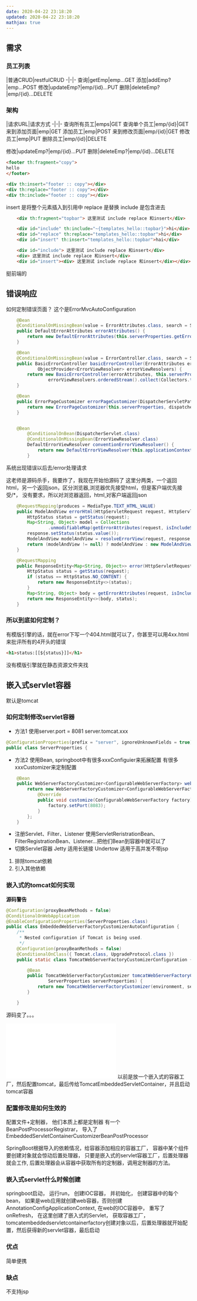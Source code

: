 ```yaml
---
date: 2020-04-22 23:18:20
updated: 2020-04-22 23:18:20
mathjax: true
---
```




## 需求 
### 员工列表
|普通CRUD|restfulCRUD
-|-|-
查询|getEmp|emp...GET
添加|addEmp?|emp...POST
修改|updateEmp?|emp/{id}...PUT
删除|deleteEmp?|emp/{id}...DELETE
<!-- more -->
### 架构
|请求URL|请求方式
-|-|-
查询所有员工|emps|GET
查询单个员工|emp/{id}|GET
来到添加页面|emp|GET
添加员工|emp|POST
来到修改页面|emp/{id}|GET
修改员工|emp|PUT
删除员工|emp/{id}|DELETE



修改|updateEmp?|emp/{id}...PUT
删除|deleteEmp?|emp/{id}...DELETE

```html
<footer th:fragment="copy">
hello
</footer>

<div th:insert="footer :: copy"></div>
<div th:replace="footer :: copy"></div>
<div th:include="footer :: copy"></div>
```
insert 是将整个元素插入到引用中
replace 是替换
include 是包含进去
```html
    <div th:fragment="topbar"> 这里测试 include replace 和insert</div>
```
```html
    <div id="include" th:include="~{templates_hello::topbar}">hi</div>
    <div id="replace" th:replace="templates_hello::topbar">hi</div>
    <div id="insert" th:insert="templates_hello::topbar">hai</div>
```
```html
    <div id="include"> 这里测试 include replace 和insert</div>
    <div> 这里测试 include replace 和insert</div>
    <div id="insert"><div> 这里测试 include replace 和insert</div></div>
```
挺前端的
## 错误响应
如何定制错误页面？
这个是ErrorMvcAutoConfiguration
```java
	@Bean
	@ConditionalOnMissingBean(value = ErrorAttributes.class, search = SearchStrategy.CURRENT)
	public DefaultErrorAttributes errorAttributes() {
		return new DefaultErrorAttributes(this.serverProperties.getError().isIncludeException());
	}

	@Bean
	@ConditionalOnMissingBean(value = ErrorController.class, search = SearchStrategy.CURRENT)
	public BasicErrorController basicErrorController(ErrorAttributes errorAttributes,
			ObjectProvider<ErrorViewResolver> errorViewResolvers) {
		return new BasicErrorController(errorAttributes, this.serverProperties.getError(),
				errorViewResolvers.orderedStream().collect(Collectors.toList()));
	}

	@Bean
	public ErrorPageCustomizer errorPageCustomizer(DispatcherServletPath dispatcherServletPath) {
		return new ErrorPageCustomizer(this.serverProperties, dispatcherServletPath);
	}


  	@Bean
		@ConditionalOnBean(DispatcherServlet.class)
		@ConditionalOnMissingBean(ErrorViewResolver.class)
		DefaultErrorViewResolver conventionErrorViewResolver() {
			return new DefaultErrorViewResolver(this.applicationContext, this.resourceProperties);
		}
```
系统出现错误以后去/error处理请求

这老师是源码杀手，我要炸了，我现在开始怕源码了
这里分两类，一个返回html，另一个返回json，区分浏览器,浏览器优先接受html，但是客户端优先接受/*， 没有要求，所以对浏览器返回，html,对客户端返回json

```java
	@RequestMapping(produces = MediaType.TEXT_HTML_VALUE)
	public ModelAndView errorHtml(HttpServletRequest request, HttpServletResponse response) {
		HttpStatus status = getStatus(request);
		Map<String, Object> model = Collections
				.unmodifiableMap(getErrorAttributes(request, isIncludeStackTrace(request, MediaType.TEXT_HTML)));
		response.setStatus(status.value());
		ModelAndView modelAndView = resolveErrorView(request, response, status, model);
		return (modelAndView != null) ? modelAndView : new ModelAndView("error", model);
	}

	@RequestMapping
	public ResponseEntity<Map<String, Object>> error(HttpServletRequest request) {
		HttpStatus status = getStatus(request);
		if (status == HttpStatus.NO_CONTENT) {
			return new ResponseEntity<>(status);
		}
		Map<String, Object> body = getErrorAttributes(request, isIncludeStackTrace(request, MediaType.ALL));
		return new ResponseEntity<>(body, status);
	}

```
### 所以到底如何定制？
有模版引擎的话，就在error下写一个404.html就可以了，你甚至可以用4xx.html来批评所有的4开头的错误
```html
<h1>status:[[${status}]]</h1>
```
没有模版引擎就在静态资源文件夹找

## 嵌入式servlet容器
默认是tomcat
### 如何定制修改servlet容器
- 方法1
使用server.port = 8081
server.tomcat.xxx
```java
@ConfigurationProperties(prefix = "server", ignoreUnknownFields = true)
public class ServerProperties {
```
- 方法2 
使用Bean, 
springboot中有很多xxxConfiguier来拓展配置
有很多xxxCustomizer来定制配置
```java
    @Bean
    public WebServerFactoryCustomizer<ConfigurableWebServerFactory> webServerFactoryWebServerFactoryCustomizer(){
        return new WebServerFactoryCustomizer<ConfigurableWebServerFactory>(){
            @Override
            public void customize(ConfigurableWebServerFactory factory) {
                factory.setPort(8083);
            }
        };
    }

```
- 注册Servlet、Filter、Listener
使用ServletReristrationBean、FilterRegistrationBean、Listener...把他们Bean到容器中就可以了
- 切换Servlet容器
Jetty 适用长链接
Undertow 适用于高并发不带jsp
1. 排除tomcat依赖
2. 引入其他依赖

### 嵌入式的tomcat如何实现
**源码警告**
```java
@Configuration(proxyBeanMethods = false)
@ConditionalOnWebApplication
@EnableConfigurationProperties(ServerProperties.class)
public class EmbeddedWebServerFactoryCustomizerAutoConfiguration {
	/**
	 * Nested configuration if Tomcat is being used.
	 */
	@Configuration(proxyBeanMethods = false)
	@ConditionalOnClass({ Tomcat.class, UpgradeProtocol.class })
	public static class TomcatWebServerFactoryCustomizerConfiguration {

		@Bean
		public TomcatWebServerFactoryCustomizer tomcatWebServerFactoryCustomizer(Environment environment,
				ServerProperties serverProperties) {
			return new TomcatWebServerFactoryCustomizer(environment, serverProperties);
		}

	}
```
源码变了。。。
<iframe src="//player.bilibili.com/player.html?aid=38657363&bvid=BV1Et411Y7tQ&cid=67953935&page=48" scrolling="no" border="0" frameborder="no" framespacing="0" allowfullscreen="true"> </iframe>
以前是放一个嵌入式的容器工厂，然后配置tomcat，最后传给TomcatEmbeddedServletContainer，并且启动tomcat容器

### 配置修改是如何生效的
配置文件+定制器， 他们本质上都是定制器
有一个BeanPostProcessorRegistrar， 导入了EmbeddedServletContainerCustomizerBeanPostProcessor

SpringBoot根据导入的依赖情况，给容器添加相应的容器工厂， 容器中某个组件要创建对象就会惊动后置处理器， 只要是嵌入式的servlet容器工厂，后置处理器就会工作, 后置处理器会从容器中获取所有的定制器，调用定制器的方法。 

### 嵌入式servlet什么时候创建
springboot启动， 运行run， 创建IOC容器， 并初始化， 创建容器中的每个bean， 如果是web应用就创建web容器，否则创建AnnotationConfigApplicationContext, 在web的IOC容器中， 重写了onRefresh， 在这里创建了嵌入式的Servlet， 获取容器工厂， tomcatembeddedservletcontainerfactory创建对象以后，后置处理器就开始配置，然后获得新的servlet容器，最后启动
### 优点
简单便携
### 缺点
不支持jsp